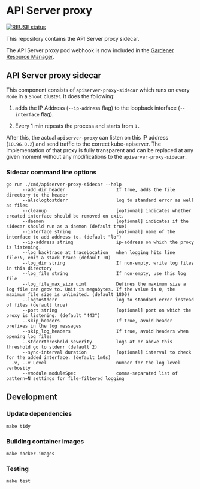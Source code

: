 # API Server proxy
[![REUSE status](https://api.reuse.software/badge/github.com/gardener/apiserver-proxy)](https://api.reuse.software/info/github.com/gardener/apiserver-proxy)

This repository contains the API Server proxy sidecar.

The API Server proxy pod webhook is now included in the [Gardener Resource Manager](https://github.com/gardener/gardener/blob/master/docs/concepts/resource-manager.md#kubernetes-service-host-injection).

## API Server proxy sidecar

This component consists of `apiserver-proxy-sidecar` which runs on every `Node` in a `Shoot` cluster.
It does the following:

1. adds the IP Address (`--ip-address` flag) to the loopback interface  (`--interface` flag).

1. Every 1 min repeats the process and starts from `1.`

After this, the actual `apiserver-proxy` can listen on this IP address (`10.96.0.2`) and send traffic to the correct kube-apiserver.
The implementation of that proxy is fully transparent and can be replaced at any given moment without any modifications to the `apiserver-proxy-sidecar`.

### Sidecar command line options

```console
go run ./cmd/apiserver-proxy-sidecar --help
      --add_dir_header                   If true, adds the file directory to the header
      --alsologtostderr                  log to standard error as well as files
      --cleanup                          [optional] indicates whether created interface should be removed on exit.
      --daemon                           [optional] indicates if the sidecar should run as a daemon (default true)
      --interface string                 [optional] name of the interface to add address to. (default "lo")
      --ip-address string                ip-address on which the proxy is listening.
      --log_backtrace_at traceLocation   when logging hits line file:N, emit a stack trace (default :0)
      --log_dir string                   If non-empty, write log files in this directory
      --log_file string                  If non-empty, use this log file
      --log_file_max_size uint           Defines the maximum size a log file can grow to. Unit is megabytes. If the value is 0, the maximum file size is unlimited. (default 1800)
      --logtostderr                      log to standard error instead of files (default true)
      --port string                      [optional] port on which the proxy is listening. (default "443")
      --skip_headers                     If true, avoid header prefixes in the log messages
      --skip_log_headers                 If true, avoid headers when opening log files
      --stderrthreshold severity         logs at or above this threshold go to stderr (default 2)
      --sync-interval duration           [optional] interval to check for the added interface. (default 1m0s)
  -v, --v Level                          number for the log level verbosity
      --vmodule moduleSpec               comma-separated list of pattern=N settings for file-filtered logging
```

## Development

### Update dependencies

```shell
make tidy
```

### Building container images

```shell
make docker-images
```

### Testing

```shell
make test
```
